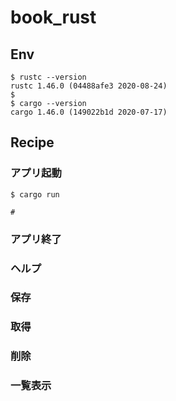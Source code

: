 # book_rust
## Env
```
$ rustc --version
rustc 1.46.0 (04488afe3 2020-08-24)
$
$ cargo --version
cargo 1.46.0 (149022b1d 2020-07-17)
```

## Recipe
### アプリ起動
```
$ cargo run

#
```

### アプリ終了

### ヘルプ

### 保存

### 取得

### 削除

### 一覧表示
